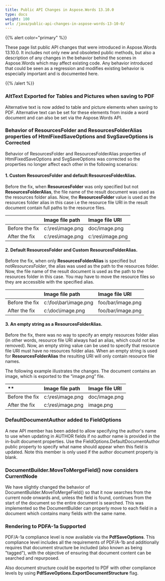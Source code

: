 ```yaml
---
title: Public API Changes in Aspose.Words 13.10.0
type: docs
weight: 100
url: /java/public-api-changes-in-aspose-words-13-10-0/
---
```


{{% alert color="primary" %}} 

These page list public API changes that were introduced in Aspose.Words 13.10.0. It includes not only new and obsoleted public methods, but also a description of any changes in the behavior behind the scenes in Aspose.Words which may affect existing code. Any behavior introduced that could be seen as a regression and modifies existing behavior is especially important and is documented here.

{{% /alert %}} 

### **AltText Exported for Tables and Pictures when saving to PDF**

Alternative text is now added to table and picture elements when saving to PDF. Alternative text can be set for these elements from inside a word document and can also be set via the Aspose.Words API.

### **Behavior of ResourcesFolder and ResourcesFolderAlias properties of HtmlFixedSaveOptions and SvgSaveOptions is Corrected**

Behavior of ResourcesFolder and ResourcesFolderAlias properties of HtmlFixedSaveOptions and SvgSaveOptions was corrected so the properties no longer affect each other in the following scenarios:

#### **1. Custom ResourcesFolder and default ResourcesFolderAlias.**

Before the fix, when **ResourcesFolder** was only specified but not **ResourcesFolderAlias**, the file name of the result document was used as the resources folder alias.
Now, the **ResourcesFolder** value is used as the resources folder alias in this case i.e the resource file URI in the result document contain full paths to the resource files.

| |**Image file path** |**Image file URI** |
| :- | :- | :- |
|Before the fix |c:\res\image.png |doc/image.png |
|After the fix |c:\res\image.png |c:\res\image.png |

#### **2. Default ResourcesFolder and Custom ResourcesFolderAlias.**

Before the fix, when only **ResourcesFolderAlias** is specified but not*ResourcesFolder*, the alias was used as the path to the resources folder.
Now, the file name of the result document is used as the path to the resources folder in this case. You may have to move the resource files so they are accessible with the specified alias.

| |**Image file path** |**Image file URI** |
| :- | :- | :- |
|Before the fix |c:\foo\bar\image.png |foo/bar/image.png |
|After the fix |c:\doc\image.png |foo/bar/image.png |

#### **3. An empty string as a ResourcesFolderAlias.**

Before the fix, there was no way to specify an empty resources folder alias (in other words, resource file URI always had an alias, which could not be removed).
Now, an empty string value can be used to specify that resource file URI must have no resources folder alias. When an empty string is used for **ResourcesFolderAlias** the resulting URI will only contain resource file names.

The following example illustrates the changes. The document contains an image, which is exported to the “image.png” file.

|** |**Image file path** |**Image file URI** |
| :- | :- | :- |
|Before the fix |c:\res\image.png |doc/image.png |
|After the fix |c:\res\image.png |image.png |

### **DefaultDocumentAuthor added to FieldOptions**

A new API member has been added to allow specifying the author's name to use when updating in AUTHOR fields if no author name is provided in the in-built document properties. Use the FieldOptions.DefaultDocumentAuthor public property to specify what name should appear when this field is updated. Note this member is only used if the author document property is blank.

### **DocumentBuilder.MoveToMergeField() now considers CurrentNode**

We have slightly changed the behavior of DocumentBuilder.MoveToMergeField() so that it now searches from the current node onwards and, unless the field is found, continues from the start of the document so the entire document is searched. This was implemented so the DocumentBuilder can properly move to each field in a document which contains many fields with the same name.

### **Rendering to PDFA-1a Supported**

PDF/A-1a compliance level is now available via the **PdfSaveOptions**. This compliance level includes all the requirements of PDF/A-1b and additionally requires that document structure be included (also known as being "tagged"), with the objective of ensuring that document content can be searched and repurposed.

Also document structure could be exported to PDF with other compliance levels by using **PdfSaveOptions.ExportDocumentStructure** flag.
